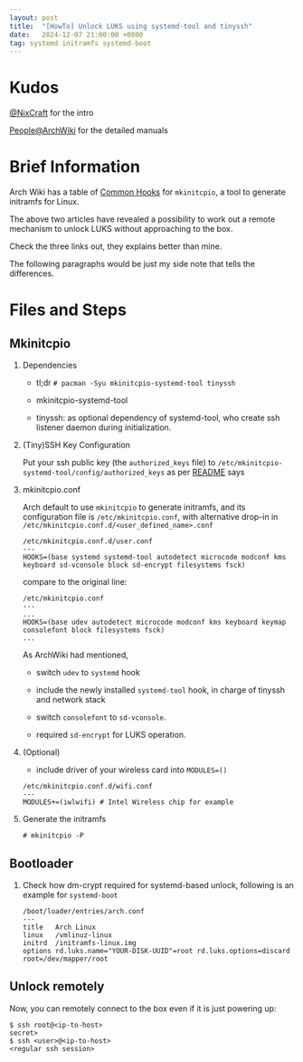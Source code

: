 ```yaml
---
layout: post
title:  "[HowTo] Unlock LUKS using systemd-tool and tinyssh"
date:   2024-12-07 21:00:00 +0800
tag: systemd initramfs systemd-boot
---
```


# Kudos

[@NixCraft](https://www.cyberciti.biz/security/how-to-unlock-luks-using-dropbear-ssh-keys-remotely-in-linux/) for the intro

[People@ArchWiki](https://wiki.archlinux.org/title/Dm-crypt/Specialties#Remote_unlocking_of_root_(or_other)_partition) for the detailed manuals

# Brief Information

Arch Wiki has a table of [Common Hooks](https://wiki.archlinux.org/title/Mkinitcpio#Common_hooks) for `mkinitcpio`, a tool to generate initramfs for Linux.

The above two articles have revealed a possibility to work out a remote mechanism to unlock LUKS without approaching to the box.

Check the three links out, they explains better than mine.

The following paragraphs would be just my side note that tells the differences.

# Files and Steps

## Mkinitcpio

1. Dependencies

    - tl;dr `# pacman -Syu mkinitcpio-systemd-tool tinyssh`

    - mkinitcpio-systemd-tool

    - tinyssh: as optional dependency of systemd-tool, who create ssh listener daemon during initialization.

2. (Tiny)SSH Key Configuration

    Put your ssh public key (the `authorized_keys` file) to `/etc/mkinitcpio-systemd-tool/config/authorized_keys` as per [README](https://github.com/random-archer/mkinitcpio-systemd-tool) says

3. mkinitcpio.conf

    Arch default to use `mkinitcpio` to generate initramfs, and its configuration file is `/etc/mkinitcpio.conf`, with alternative drop-in in `/etc/mkinitcpio.conf.d/<user_defined_name>.conf`

    ```shell
    /etc/mkinitcpio.conf.d/user.conf
    ---
    HOOKS=(base systemd systemd-tool autodetect microcode modconf kms keyboard sd-vconsole block sd-encrypt filesystems fsck)
    ```

    compare to the original line:

    ```shell
    /etc/mkinitcpio.conf
    ---
    ...
    HOOKS=(base udev autodetect microcode modconf kms keyboard keymap consolefont block filesystems fsck)
    ...
    ```

    As ArchWiki had mentioned,

    - switch `udev` to `systemd` hook

    - include the newly installed `systemd-tool` hook, in charge of tinyssh and network stack

    - switch `consolefont` to `sd-vconsole`.

    - required `sd-encrypt` for LUKS operation.

4. (Optional)

    - include driver of your wireless card into `MODULES=()`

    ```shell
    /etc/mkinitcpio.conf.d/wifi.conf
    ---
    MODULES+=(iwlwifi) # Intel Wireless chip for example
    ```

5. Generate the initramfs

    `# mkinitcpio -P`

## Bootloader

1. Check how dm-crypt required for systemd-based unlock, following is an example for `systemd-boot`

    ```
    /boot/loader/entries/arch.conf
    ---
    title   Arch Linux
    linux   /vmlinuz-linux
    initrd  /initramfs-linux.img
    options rd.luks.name="YOUR-DISK-UUID"=root rd.luks.options=discard root=/dev/mapper/root
    ```

## Unlock remotely

Now, you can remotely connect to the box even if it is just powering up:

```
$ ssh root@<ip-to-host>
secret>
$ ssh <user>@<ip-to-host>
<regular ssh session>